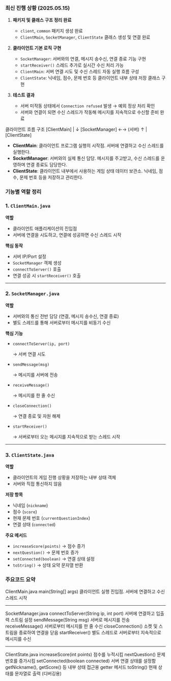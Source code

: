 ### 최신 진행 상황 (2025.05.15)

1. **패키지 및 클래스 구조 정리 완료**
    - `client`, `common` 패키지 생성 완료
    - `ClientMain`, `SocketManager`, `ClientState` 클래스 생성 및 연결 완료
      
2. **클라이언트 기본 로직 구현**
    - `SocketManager`: 서버와의 연결, 메시지 송수신, 연결 종료 기능 구현
    - `startReceiver()` 스레드 추가로 실시간 수신 처리 가능
    - `ClientMain`: 서버 연결 시도 및 수신 스레드 자동 실행 흐름 구성
    - `ClientState`: 닉네임, 점수, 문제 번호 등 클라이언트 내부 상태 저장 클래스 구현

3. **테스트 결과**
    - 서버 미작동 상태에서 `Connection refused` 발생 → 예외 정상 처리 확인
    - 서버와 연결이 되면 수신 스레드가 작동해 메시지를 지속적으로 수신할 준비 완료




클라이언트 흐름 구조
[ClientMain]
     |
     ↓
[SocketManager] ←→ (서버)
     ↑
     |
[ClientState]

- **ClientMain**: 클라이언트 프로그램 실행의 시작점. 서버에 연결하고 수신 스레드를 실행한다.
- **SocketManager**: 서버와의 실제 통신 담당. 메시지를 주고받고, 수신 스레드를 운영하며 연결 종료도 담당한다.
- **ClientState**: 클라이언트 내부에서 사용하는 게임 상태 데이터 보관소. 닉네임, 점수, 문제 번호 등을 저장하고 관리한다.





### **기능별 역할 정리**

### 1. `ClientMain.java`

**역할**

- 클라이언트 애플리케이션의 진입점
- 서버에 연결을 시도하고, 연결에 성공하면 수신 스레드 시작

**핵심 동작**

- 서버 IP/Port 설정
- `SocketManager` 객체 생성
- `connectToServer()` 호출
- 연결 성공 시 `startReceiver()` 호출

---

### 2. `SocketManager.java`

**역할**

- 서버와의 통신 전반 담당 (연결, 메시지 송수신, 연결 종료)
- 별도 스레드를 통해 서버로부터 메시지를 비동기 수신

**핵심 기능**

- `connectToServer(ip, port)`
    
    → 서버 연결 시도
    
- `sendMessage(msg)`
    
    → 메시지를 서버에 전송
    
- `receiveMessage()`
    
    → 메시지를 한 줄 수신
    
- `closeConnection()`
    
    → 연결 종료 및 자원 해제
    
- `startReceiver()`
    
    → 서버로부터 오는 메시지를 지속적으로 받는 스레드 시작
    

---

### 3. `ClientState.java`

**역할**

- 클라이언트의 게임 진행 상황을 저장하는 내부 상태 객체
- 서버와 직접 통신하지 않음

**저장 항목**

- 닉네임 (`nickname`)
- 점수 (`score`)
- 현재 문제 번호 (`currentQuestionIndex`)
- 연결 상태 (`connected`)

**주요 메서드**

- `increaseScore(points)` → 점수 증가
- `nextQuestion()` → 문제 번호 증가
- `setConnected(boolean)` → 연결 상태 설정
- `toString()` → 상태 요약 문자열 반환





### **주요코드 요약**

ClientMain.java
main(String[] args)	                    클라이언트 실행 진입점. 서버에 연결하고 수신 스레드 시작

---

SocketManager.java
connectToServer(String ip, int port)	  서버에 연결하고 입출력 스트림 설정
sendMessage(String msg)	                서버로 메시지를 전송
receiveMessage()	                      서버로부터 메시지를 한 줄 수신
closeConnection()	                      소켓 및 스트림을 종료하여 연결을 닫음
startReceiver()	                        별도 스레드로 서버로부터 지속적으로 메시지를 수신

---

ClientState.java
increaseScore(int points)	              점수를 누적시킴
nextQuestion()	                        문제 번호를 증가시킴
setConnected(boolean connected)	        서버 연결 상태를 설정함
getNickname(), getScore() 등	          내부 상태 접근용 getter 메서드
toString()	                            현재 상태를 문자열로 출력 (디버깅용)



